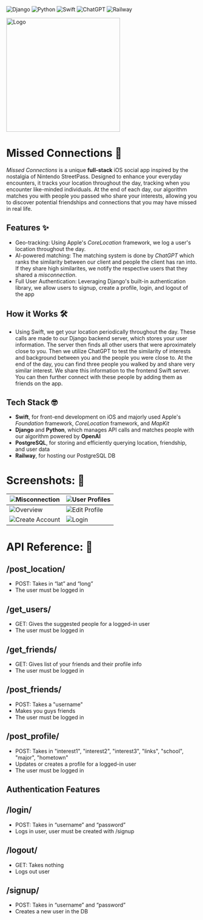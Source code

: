 ![Django](https://img.shields.io/badge/django-%23092E20.svg?style=for-the-badge&logo=django&logoColor=white)
![Python](https://img.shields.io/badge/python-3670A0?style=for-the-badge&logo=python&logoColor=ffdd54)
![Swift](https://img.shields.io/badge/swift-F54A2A?style=for-the-badge&logo=swift&logoColor=white)
![ChatGPT](https://img.shields.io/badge/chatGPT-74aa9c?style=for-the-badge&logo=openai&logoColor=white)
![Railway](https://img.shields.io/badge/Railway-131415?style=for-the-badge&logo=railway&logoColor=white)

<img src="Streetpass/Streetpass/Assets.xcassets/rainbow1.imageset/Orange%20Minimalist%20Travel%20App%20Business%20Logo%20(1).png" alt="Logo" width="300">

# Missed Connections 💫

*Missed Connections* is a unique **full-stack** iOS social app inspired by the nostalgia of Nintendo StreetPass. Designed to enhance your everyday encounters, it tracks your location throughout the day, tracking when you encounter like-minded individuals. At the end of each day, our algorithm matches you with people you passed who share your interests, allowing you to discover potential friendships and connections that you may have missed in real life.

## Features ✨
- Geo-tracking: Using Apple's *CoreLocation* framework, we log a user's location throughout the day. 
- AI-powered matching: The matching system is done by *ChatGPT* which ranks the similarity between our client and people the client has ran into. If they share high similarites, we notify the respective users that they shared a *misconnection*.
- Full User Authentication: Leveraging Django's built-in authentication library, we allow users to signup, create a profile, login, and logout of the app

## How it Works 🛠️
- Using Swift, we get your location periodically throughout the day. These calls are made to our Django backend server, which stores your user information. The server then finds all other users that were aproximately close to you. Then we utilize ChatGPT to test the similarity of interests and background between you and the people you were close to. At the end of the day, you can find three people you walked by and share very similar interest. We share this information to the frontend Swift server. You can then further connect with these people by adding them as friends on the app. 

## Tech Stack 🤓
- **Swift**, for front-end development on iOS and majorly used Apple's *Foundation* framework, *CoreLocation* framework, and *MapKit*
- **Django** and **Python**, which manages API calls and matches people with our algorithm powered by **OpenAI**
- **PostgreSQL**, for storing and efficiently querying location, friendship, and user data
- **Railway**, for hosting our PostgreSQL DB

<h1> Screenshots: 📸 </h1>

| ![Misconnection](media/Misconnection.png)     | ![User Profiles](media/User_Profiles.png) |
|-----------------------------------------------|----------------------------|
| ![Overview](media/Overview.png)               | ![Edit Profile](media/Edit_Profile.png) |
| ![Create Account](media/Create_Account.png) | ![Login](media/Login.png) |


<h1>API Reference: 📖</h1>

## /post_location/
- POST: Takes in “lat” and “long”
- The user must be logged in

## /get_users/
- GET: Gives the suggested people for a logged-in user
- The user must be logged in

## /get_friends/
- GET: Gives list of your friends and their profile info
- The user must be logged in


## /post_friends/
- POST: Takes a "username"
- Makes you guys friends
- The user must be logged in

## /post_profile/
- POST: Takes in "interest1", "interest2", "interest3", "links", "school", "major", "hometown"
- Updates or creates a profile for a logged-in user
- The user must be logged in

<h2>Authentication Features</h2>

## /login/
- POST: Takes in “username” and “password”
- Logs in user, user must be created with /signup

## /logout/
- GET: Takes nothing
- Logs out user

## /signup/
- POST: Takes in “username” and “password”
- Creates a new user in the DB

